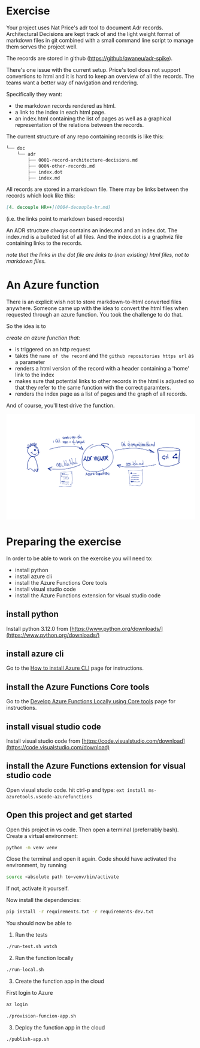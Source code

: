# Exercise

Your project uses Nat Price's adr tool to document Adr records.
Architectural Decisions are kept track of and the light weight format of markdown files in git combined with a small command line script to manage them serves the project well.

The records are stored in github ([https://github/qwaneu/adr-spike](https://github.com/qwaneu/adr-spike/)).

There's one issue with the current setup. Price's tool does not support convertions to html and it is hard to keep an overview of all the records. The teams want a better way of navigation and rendering. 

Specifically they want:

* the markdown records rendered as html.
* a link to the index in each html page.
* an index.html containing the list of pages as well as a graphical representation of the relations between the records.


The current structure of any repo containing records is like this:

```
└── doc
    └── adr
        ├── 0001-record-architecture-decisions.md
        ├── 000N-other-records.md
        ├── index.dot
        ├── index.md
```

All records are stored in a markdown file. There may be links between the records which look like this:

```markdown
[4. decouple HR++](0004-decouple-hr.md)
```
(i.e. the links point to markdown based records)

An ADR structure _always_ contains an index.md and an index.dot. The index.md is a bulleted list of all files. And the index.dot is a graphviz file containing links to the records. 

_note that the links in the dot file are links to (non existing) html files, not to markdown files._

# An Azure function

There is an explicit wish not to store markdown-to-html converted files anywhere. Someone came up with the idea to 
convert the html files when requested through an azure function. You took the challenge to do that.

So the idea is to 

*create an azure function that:*

* is triggered on an http request
* takes the `name of the record` and the `github repositories https url` as a parameter
* renders a html version of the record with a header containing a 'home' link to the index
* makes sure that potential links to other records in the html is adjusted so that they refer to the same function with the correct paramters.
* renders the index page as a list of pages and the graph of all records. 

And of course, you'll test drive the function.

![adr viewer](images/Adrviewer.svg)


# Preparing the exercise

In order to be able to work on the exercise you will need to:

* install python
* install azure cli
* install the Azure Functions Core tools
* install visual studio code
* install the Azure Functions extension for visual studio code 

## install python

Install python 3.12.0 from [https://www.python.org/downloads/](https://www.python.org/downloads/)

## install azure cli

Go to the [How to install Azure CLI](https://learn.microsoft.com/en-us/cli/azure/install-azure-cli) page for instructions.

## install the Azure Functions Core tools

Go to the [Develop Azure Functions Locally using Core tools](https://learn.microsoft.com/en-us/azure/azure-functions/functions-run-local?tabs=linux%2Cisolated-process%2Cnode-v4%2Cpython-v2%2Chttp-trigger%2Ccontainer-apps&pivots=programming-language-python#install-the-azure-functions-core-tools) page for instructions.

## install visual studio code

Install visual studio code from [https://code.visualstudio.com/download](https://code.visualstudio.com/download)


## install the Azure Functions extension for visual studio code 

Open visual studio code. hit ctrl-p and type: `ext install ms-azuretools.vscode-azurefunctions`

## Open this project and get started

Open this project in vs code. Then open a terminal (preferrably bash). Create a virtual environment:

```bash
python -m venv venv
```

Close the terminal and open it again. Code should have activated the environment, by running

```bash
source <absolute path to>venv/bin/activate 
```
If not, activate it yourself.

Now install the dependencies:

```bash
pip install -r requirements.txt -r requirements-dev.txt
```

You should now be able to 

1. Run the tests

```bash
./run-test.sh watch
```

2. Run the function locally

```bash
./run-local.sh
```

3. Create the function app in the cloud

First login to Azure 

```bash
az login
```

```bash
./provision-funcion-app.sh
```

3. Deploy the function app in the cloud

```bash
./publish-app.sh
```
